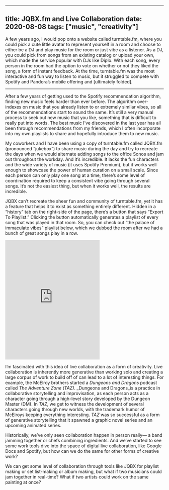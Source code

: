 
---
title: JQBX.fm and Live Collaboration
date: 2020-08-08
tags: ["music", "creativity"]
---


A few years ago, I would pop onto a website called turntable.fm, where you could pick a cute little avatar to represent yourself in a room and choose to either be a DJ and play music for the room or just vibe as a listener. As a DJ, you could pick from songs from an existing catalog or upload your own, which made the service popular with DJs like Diplo. With each song, every person in the room had the option to vote on whether or not they liked the song, a form of instant feedback. At the time, turntable.fm was the most interactive and fun way to listen to music, but it struggled to compete with Spotify and Pandora’s mobile offering and [ultimately folded].

----

After a few years of getting used to the Spotify recommendation algorithm, finding new music feels harder than ever before. The algorithm over-indexes on music that you already listen to or extremely similar vibes, so all of the recommendations start to sound the same. It’s still a very manual process to seek out new music that you like, something that is difficult to really put into words. The best music I’ve discovered in the last year has all been through recommendations from my friends, which I often incorporate into my own playlists to share and hopefully introduce them to new music.

My coworkers and I have been using a copy of turntable.fm called JQBX.fm (pronounced “jukebox”) to share music during the day and try to recreate the days when we would alternate adding songs to the office Sonos and jam out throughout the workday. And it’s incredible. It lacks the fun characters and the wide variety of music (it uses Spotify Premium), but it works well enough to showcase the power of human curation on a small scale. Since each person can only play one song at a time, there’s some level of coordination required to keep a consistent vibe going through several songs. It’s not the easiest thing, but when it works well, the results are incredible.

JQBX can’t recreate the sheer fun and community of turntable.fm, yet it has a feature that helps it to exist as something entirely different. Hidden in a “history” tab on the right-side of the page, there’s a button that says “Export To Playlist.” Clicking the button automatically generates a playlist of every song that was played in that room. So, you can check out “the palace of immaculate vibes” playlist below, which we dubbed the room after we had a bunch of great songs play in a row.

<iframe src="https://open.spotify.com/embed/playlist/0kgxUc3sRe8NYU7RLmotGz" width="300" height="380" frameborder="0" allowtransparency="true" allow="encrypted-media"></iframe>

I’m fascinated with this idea of live collaboration as a form of creativity. Live collaboration is inherently more generative than working solo and creating a large corpus of work to build off of can lead to a lot of interesting things. For example, the McElroy brothers started a _Dungeons and Dragons_ podcast called _The Adventure Zone (TAZ)_. _Dungeons and Dragons_is a practice in collaborative storytelling and improvisation, as each person acts as a character going through a high-level story developed by the Dungeon Master (DM). In _TAZ_, we get to witness the development of several characters going through new worlds, with the trademark humor of McElroys keeping everything interesting. _TAZ_ was so successful as a form of generative storytelling that it spawned a graphic novel series and an upcoming animated series. 

Historically, we’ve only seen collaboration happen in person really— a band jamming together or chefs combining ingredients. And we’ve started to see some work tools dive into the space of digital live collaboration, like Google Docs and Spotify, but how can we do the same for other forms of creative work?

We can get some level of collaboration through tools like JQBX for playlist making or set list-making or album making, but what if two musicians could jam together in real-time? What if two artists could work on the same painting at once? 
